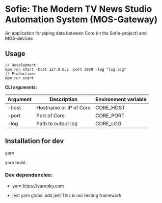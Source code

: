 
# Sofie: The Modern TV News Studio Automation System (MOS-Gateway)
An application for piping data between Core (in the Sofie-project) and MOS-devices

## Usage
```
// Development:
npm run start -host 127.0.0.1 -port 3000 -log "log.log"
// Production:
npm run start
```

**CLI arguments:**

| Argument  | Description | Environment variable |
| ------------- | ------------- | --- |
| -host  | Hostname or IP of Core  | CORE_HOST  |
| -port  | Port of Core   |  CORE_PORT |
| -log  | Path to output log |  CORE_LOG |

## Installation for dev

yarn

yarn build

### Dev dependencies:

* yarn
	https://yarnpkg.com

* jest
	yarn global add jest
	This is our resting framework
